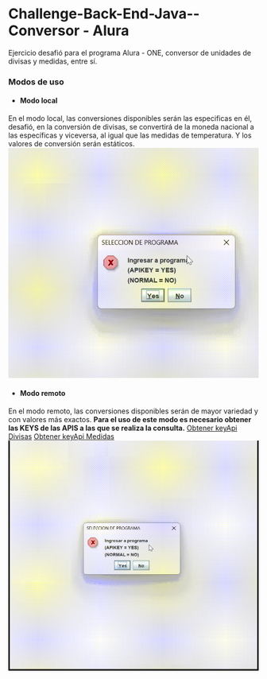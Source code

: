 # Challenge-Back-End-Java--Conversor - Alura

Ejercicio desafió para el programa Alura - ONE, conversor de unidades de divisas y medidas, entre sí.

### Modos de uso

- #### Modo local
En el modo local, las conversiones disponibles serán las especificas en él, desafió, en la conversión de divisas, se convertirá de la moneda nacional a  las específicas y viceversa, al igual que las medidas de temperatura. Y los valores de conversión serán estáticos.
![](https://github.com/chard33/Challenge-Back-End-Java--Conversor/raw/main/src/imagenes/modoN.gif)
- #### Modo remoto
En el modo remoto, las conversiones disponibles serán de mayor variedad y con valores más exactos. **Para el uso de este modo es necesario obtener las KEYS de las APIS a las que se realiza la consulta.**
[Obtener keyApi Divisas](https://www.exchangerate-api.com/ "Obtener keyApi Divisas")
[Obtener keyApi Medidas](https://rapidapi.com/me-Egq5JBzo4/api/measurement-unit-converter/ "Obtener keyApi Medidas")
![](https://github.com/chard33/Challenge-Back-End-Java--Conversor/raw/main/src/imagenes/modoR.gif)
